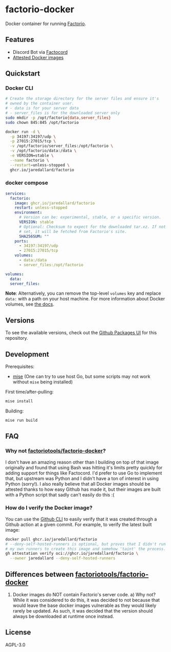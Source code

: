 # factorio-docker

Docker container for running [Factorio].

## Features

- Discord Bot via [Factocord]
- [Attested Docker images]

## Quickstart

### Docker CLI

```bash
# Create the storage directory for the server files and ensure it's
# owned by the container user.
# - data is for your server data
# - server_files is for the downloaded server only
sudo mkdir -p /opt/factorio{data,server_files}
sudo chown 845:845 /opt/factorio

docker run -d \
  -p 34197:34197/udp \
  -p 27015:27015/tcp \
  -v /opt/factorio/server_files:/opt/factorio \
  -v /opt/factorio/data:/data \
  -e VERSION=stable \
  --name factorio \
  --restart=unless-stopped \
  ghcr.io/jaredallard/factorio
```

### docker compose

```yaml
services:
  factorio:
    image: ghcr.io/jaredallard/factorio
    restart: unless-stopped
    environment:
      # Version can be: experimental, stable, or a specific version.
      VERSION: stable
      # Optional: Checksum to expect for the downloaded tar.xz. If not
      # set, it will be fetched from Factorio's site.
      SHA256SUM: ""
    ports:
      - 34197:34197/udp
      - 27015:27015/tcp
    volumes:
      - data:/data
      - server_files:/opt/factorio

volumes:
  data:
  server_files:
```

**Note**: Alternatively, you can remove the top-level `volumes` key and
replace `data:` with a path on your host machine. For more information
about Docker volumes, see [the docs](https://docs.docker.com/storage/volumes/).

## Versions

To see the available versions, check out the [Github Packages UI] for this
repository.

## Development

Prerequisites:

- [mise](https://mise.jdx.dev) (One can try to use host Go, but some
  scripts may not work without `mise` being installed)

First time/after-pulling:

```bash
mise install
```

Building:

```bash
mise run build
```

## FAQ

### Why not [factoriotools/factorio-docker]?

I don't have an amazing reason other than I building on top of that
image originally and found that using Bash was hitting it's limits
pretty quickly for adding support for things like Factocord. I'd prefer
to use Go to implement that, but upstream was Python and I didn't have a
ton of interest in using Python (sorry!). I also really believe that all
Docker images should be attested thanks to how easy Github has made it,
but their images are built with a Python script that sadly can't easily
do this :(

### How do I verify the Docker image?

You can use the [Github CLI] to easily verify that it was created
through a Github action at a given commit. For example, to verify the
latest built image:

```bash
docker pull ghcr.io/jaredallard/factorio
# --deny-self-hosted-runners is optional, but proves that I didn't run
# my own runners to create this image and somehow 'taint' the process.
gh attestation verify oci://ghcr.io/jaredallard/factorio \
  --owner jaredallard --deny-self-hosted-runners
```

## Differences between [factoriotools/factorio-docker]

1. Docker images do NOT contain Factorio's server code.
   a) Why not? While it was considered to do this, it was decided to not
   because that would leave the base docker images vulnerable as they
   would likely rarely be updated. As such, it was decided that the
   version should always be downloaded at runtime once instead.

## License

AGPL-3.0

[Factorio]: https://www.factorio.com/
[Factocord]: https://github.com/maxsupermanhd/FactoCord-3.0
[Github CLI]: https://cli.github.com/
[Github Packages UI]: https://github.com/jaredallard/factorio-docker/packages
[Attested Docker Images]: https://docs.github.com/en/actions/security-guides/using-artifact-attestations-to-establish-provenance-for-builds#about-artifact-attestations
[factoriotools/factorio-docker]: https://github.com/factoriotools/factorio-docker
